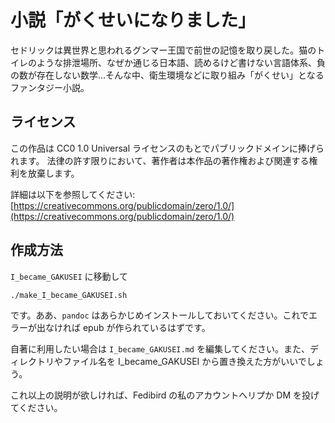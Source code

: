 # 小説「がくせいになりました」

セドリックは異世界と思われるグンマー王国で前世の記憶を取り戻した。猫のトイレのような排泄場所、なぜか通じる日本語、読めるけど書けない言語体系、負の数が存在しない数学…そんな中、衛生環境などに取り組み「がくせい」となるファンタジー小説。

## ライセンス

この作品は CC0 1.0 Universal ライセンスのもとでパブリックドメインに捧げられます。
法律の許す限りにおいて、著作者は本作品の著作権および関連する権利を放棄します。

詳細は以下を参照してください:
[https://creativecommons.org/publicdomain/zero/1.0/](https://creativecommons.org/publicdomain/zero/1.0/)

## 作成方法

`I_became_GAKUSEI` に移動して

```bash
./make_I_became_GAKUSEI.sh
```

です。ああ、`pandoc` はあらかじめインストールしておいてください。これでエラーが出なければ epub が作られているはずです。

自著に利用したい場合は `I_became_GAKUSEI.md` を編集してください。また、ディレクトリやファイル名を I_became_GAKUSEI から置き換えた方がいいでしょう。

これ以上の説明が欲しければ、Fedibird の私のアカウントへリプか DM を投げてください。

